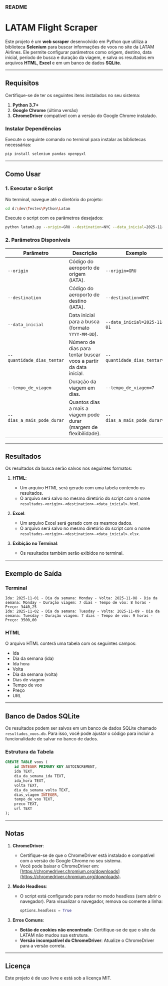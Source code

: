 ### README

# LATAM Flight Scraper

Este projeto é um **web scraper** desenvolvido em Python que utiliza a biblioteca **Selenium** para buscar informações de voos no site da LATAM Airlines. Ele permite configurar parâmetros como origem, destino, data inicial, período de busca e duração da viagem, e salva os resultados em arquivos **HTML**, **Excel** e em um banco de dados **SQLite**.

---

## **Requisitos**

Certifique-se de ter os seguintes itens instalados no seu sistema:

1. **Python 3.7+**
2. **Google Chrome** (última versão)
3. **ChromeDriver** compatível com a versão do Google Chrome instalado.

### **Instalar Dependências**

Execute o seguinte comando no terminal para instalar as bibliotecas necessárias:

```bash
pip install selenium pandas openpyxl
```

---

## **Como Usar**

### **1. Executar o Script**

No terminal, navegue até o diretório do projeto:

```bash
cd d:\dev\Testes\Python\Latam
```

Execute o script com os parâmetros desejados:

```bash
python latam3.py --origin=GRU --destination=NYC --data_inicial=2025-11-01 --quantidade_dias_tentar=1 --tempo_de_viagem=7 --dias_a_mais_pode_durar=1
```

### **2. Parâmetros Disponíveis**

| Parâmetro                  | Descrição                                                                 | Exemplo            |
|----------------------------|---------------------------------------------------------------------------|--------------------|
| `--origin`                 | Código do aeroporto de origem (IATA).                                    | `--origin=GRU`     |
| `--destination`            | Código do aeroporto de destino (IATA).                                   | `--destination=NYC`|
| `--data_inicial`           | Data inicial para a busca (formato `YYYY-MM-DD`).                        | `--data_inicial=2025-11-01` |
| `--quantidade_dias_tentar` | Número de dias para tentar buscar voos a partir da data inicial.          | `--quantidade_dias_tentar=1` |
| `--tempo_de_viagem`        | Duração da viagem em dias.                                                | `--tempo_de_viagem=7` |
| `--dias_a_mais_pode_durar` | Quantos dias a mais a viagem pode durar (margem de flexibilidade).        | `--dias_a_mais_pode_durar=1` |

---

## **Resultados**

Os resultados da busca serão salvos nos seguintes formatos:

1. **HTML**:
   - Um arquivo HTML será gerado com uma tabela contendo os resultados.
   - O arquivo será salvo no mesmo diretório do script com o nome `resultados-<origin>-<destination>-<data_inicial>.html`.

2. **Excel**:
   - Um arquivo Excel será gerado com os mesmos dados.
   - O arquivo será salvo no mesmo diretório do script com o nome `resultados-<origin>-<destination>-<data_inicial>.xlsx`.

3. **Exibição no Terminal**:
   - Os resultados também serão exibidos no terminal.

---

## **Exemplo de Saída**

### **Terminal**
```plaintext
Ida: 2025-11-01 - Dia da semana: Monday - Volta: 2025-11-08 - Dia da semana: Monday - Duração viagem: 7 dias - Tempo de vôo: 8 horas - Preço: 3440,25
Ida: 2025-11-02 - Dia da semana: Tuesday - Volta: 2025-11-09 - Dia da semana: Tuesday - Duração viagem: 7 dias - Tempo de vôo: 9 horas - Preço: 3500,00
```

### **HTML**
O arquivo HTML conterá uma tabela com os seguintes campos:
- Ida
- Dia da semana (ida)
- Ida hora
- Volta
- Dia da semana (volta)
- Dias de viagem
- Tempo de voo
- Preço
- URL

---

## **Banco de Dados SQLite**

Os resultados podem ser salvos em um banco de dados SQLite chamado `resultados_voos.db`. Para isso, você pode ajustar o código para incluir a funcionalidade de salvar no banco de dados.

### **Estrutura da Tabela**
```sql
CREATE TABLE voos (
    id INTEGER PRIMARY KEY AUTOINCREMENT,
    ida TEXT,
    dia_da_semana_ida TEXT,
    ida_hora TEXT,
    volta TEXT,
    dia_da_semana_volta TEXT,
    dias_viagem INTEGER,
    tempo_de_voo TEXT,
    preco TEXT,
    url TEXT
);
```

---

## **Notas**

1. **ChromeDriver**:
   - Certifique-se de que o ChromeDriver está instalado e compatível com a versão do Google Chrome no seu sistema.
   - Você pode baixar o ChromeDriver em: [https://chromedriver.chromium.org/downloads](https://chromedriver.chromium.org/downloads).

2. **Modo Headless**:
   - O script está configurado para rodar no modo headless (sem abrir o navegador). Para visualizar o navegador, remova ou comente a linha:
     ```python
     options.headless = True
     ```

3. **Erros Comuns**:
   - **Botão de cookies não encontrado**: Certifique-se de que o site da LATAM não mudou sua estrutura.
   - **Versão incompatível do ChromeDriver**: Atualize o ChromeDriver para a versão correta.

---

## **Licença**

Este projeto é de uso livre e está sob a licença MIT.
